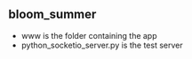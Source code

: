 ## bloom_summer
- www is the folder containing the app
- python_socketio_server.py is the test server
